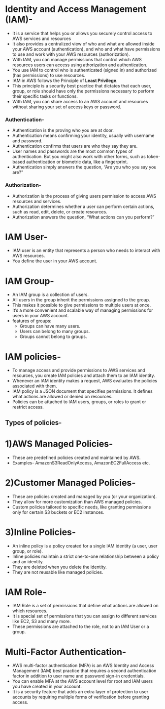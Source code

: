 # Identity and Access Management (IAM)-
- It is a service that helps you or allows you securely control access to AWS services and resources
- It also provides a centralized view of who and what are allowed inside your AWS account (authentication), and who and what have permissions to use and work with your AWS resources (authorization).
- With IAM, you can manage permissions that control which AWS resources users can access using athorization and authentication.
- You use IAM to control who is authenticated (signed in) and authorized (has permissions) to use resources.
- IAM in AWS follows the Principle of **Least Privilege**.
- This principle is a security best practice that dictates that each user, group, or role should have only the permissions necessary to perform their specific tasks or functions.
- With IAM, you can share access to an AWS account and resources without sharing your set of access keys or password.
### Authentication-
- Authentication is the proving who you are at door.
- Authentication means confirming your identity, usually with username and password.
- Authentication confirms that users are who they say they are.
- User names and passwords are the most common types of authentication. But you might also work with other forms, such as token-based authentication or biometric data, like a fingerprint.
- Authentication simply answers the question, “Are you who you say you are?”

### Authorization-
- Authorization is the process of giving users permission to access AWS resources and services.
- Authorization determines whether a user can perform certain actions, such as read, edit, delete, or create resources.
- Authorization answers the question, “What actions can you perform?” 
  
# IAM User-
- IAM user is an entity that represents a person who needs to interact with AWS resources.
- You define the user in your AWS account.

# IAM Group-
- An IAM group is a collection of users.
- All users in the group inherit the permissions assigned to the group.
- This makes it possible to give permissions to multiple users at once.
- It’s a more convenient and scalable way of managing permissions for users in your AWS account.
- features of groups:
   - Groups can have many users.
   - Users can belong to many groups.
   - Groups cannot belong to groups.

# IAM policies-
- To manage access and provide permissions to AWS services and resources, you create IAM policies and attach them to an IAM identity.
- Whenever an IAM identity makes a request, AWS evaluates the policies associated with them.
- IAM policy is a JSON document that specifies permissions. It defines what actions are allowed or denied on resources.
- Policies can be attached to IAM users, groups, or roles to grant or restrict access.

## Types of policies-
# 1)AWS Managed Policies-
- These are predefined policies created and maintained by AWS.
- Examples- AmazonS3ReadOnlyAccess, AmazonEC2FullAccess etc.

# 2)Customer Managed Policies-
- These are policies created and managed by you (or your organization).
- They allow for more customization than AWS managed policies.
- Custom policies tailored to specific needs, like granting permissions only for certain S3 buckets or EC2 instances.

# 3)Inline Policies-
- An inline policy is a policy created for a single IAM identity (a user, user group, or role).
- Inline policies maintain a strict one-to-one relationship between a policy and an identity.
- They are deleted when you delete the identity.
- They are not reusable like managed policies.


# IAM Role-
- IAM Role is a set of permissions that define what actions are allowed on which resources.
- It is special set of permissions that you can assign to different services like EC2, S3 and many more.
- These permissions are attached to the role, not to an IAM User or a group.


# Multi-Factor Authentication-
- AWS multi-factor authentication (MFA) is an AWS Identity and Access Management (IAM) best practice that requires a second authentication factor in addition to user name and password sign-in credentials.
- You can enable MFA at the AWS account level for root and IAM users you have created in your account.
- It is a security feature that adds an extra layer of protection to user accounts by requiring multiple forms of verification before granting access.
  
